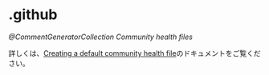 # .github
*@CommentGeneratorCollection Community health files*

詳しくは、[Creating a default community health file](https://docs.github.com/ja/communities/setting-up-your-project-for-healthy-contributions/creating-a-default-community-health-file)のドキュメントをご覧ください。
